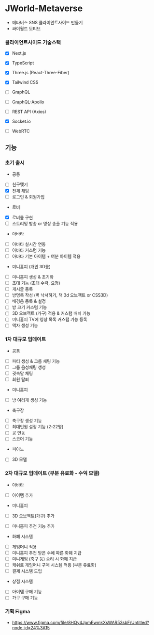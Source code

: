 # JWorld-Metaverse

- 메타버스 SNS 클라이언트사이드 만들기
- 싸이월드 모티브

### 클라이언트사이드 기술스택

- [x] Next.js
- [x] TypeScript
- [x] Three.js (React-Three-Fiber)
- [x] Tailwind CSS
- [ ] GraphQL
- [ ] GraphQL-Apollo
- [ ] REST API (Axios)
- [x] Socket.io
- [ ] WebRTC


## 기능

### 초기 출시

- 공통

- [ ] 친구맺기
- [x] 전체 채팅
- [ ] 로그인 & 회원가입

- 로비

- [x] 로비룸 구현
- [ ] 스트리밍 방송 or 영상 송출 기능 적용

- 아바타

- [ ] 아바타 실시간 연동
- [ ] 아바타 커스텀 기능
- [ ] 아바타 기본 아이템 + 여분 아이템 적용

- 미니홈피 (개인 3D룸)

- [ ] 미니홈피 생성 & 초기화
- [ ] 초대 기능 (초대 수락, 요청)
- [ ] 게시글 등록
- [ ] 방명록 작성 (벽 낙서하기, 책 3d 오브젝트 or CSS3D)
- [ ] 배경음 등록 & 설정
- [ ] 방 크기 커스텀 기능
- [ ] 3D 오브젝트 (가구) 적용 & 커스텀 배치 기능
- [ ] 미니홈피 TV에 영상 목록 커스텀 기능 등록
- [ ] 액자 생성 기능

### 1차 대규모 업데이트

- 공통

- [ ] 파티 생성 & 그룹 채팅 기능
- [ ] 그룹 음성채팅 생성
- [ ] 귓속말 채팅
- [ ] 회원 탈퇴

- 미니홈피

- [ ] 방 여러개 생성 기능

- 축구장

- [ ] 축구장 생성 기능
- [ ] 최대인원 설정 기능 (2-22명)
- [ ] 공 연동
- [ ] 스코어 기능

- 피아노

- [ ] 3D 모델

### 2차 대규모 업데이트 (부분 유료화 - 수익 모델)

- 아바타

- [ ] 아이템 추가

- 미니홈피

- [ ] 3D 오브젝트(가구) 추가
- [ ] 미니홈피 추천 기능 추가


- 화폐 시스템

- [ ] 게임머니 적용
- [ ] 미니홈피 추천 받은 수에 따른 화폐 지급
- [ ] 미니게임 (축구 등) 승리 시 화폐 지급
- [ ] 캐쉬로 게임머니 구매 시스템 적용 (부분 유료화)
- [ ] 결제 시스템 도입

- 상점 시스템

- [ ] 아이템 구매 기능
- [ ] 가구 구매 기능

### 기획 Figma

- https://www.figma.com/file/8HQy4JpmEwmkXsWAR53sbF/Untitled?node-id=24%3A15